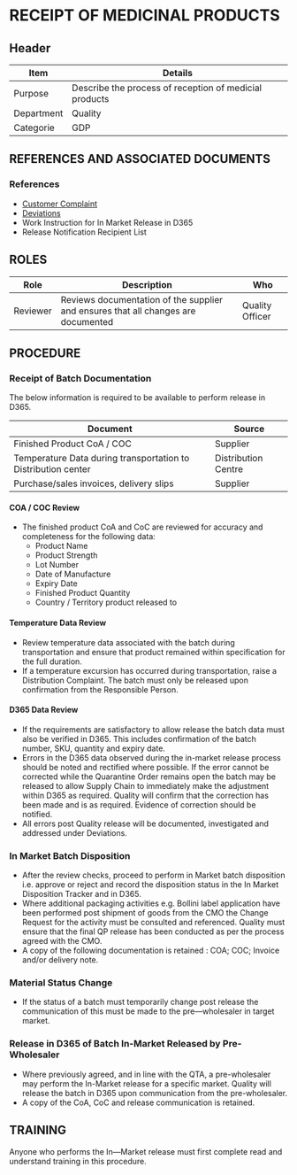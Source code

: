 # RECEIPT OF MEDICINAL PRODUCTS

## Header


|Item          |Details                                                                                                                                                                                                                                                                                            | 
|--------------|-------------------------------------------------------------------------------------------------------------------------------------------------| 
|Purpose       |Describe the process of reception of medicial products                                                                                           |
|Department    |Quality                                                                                                                                                                                                                                                                                            |   
|Categorie     |GDP         

## REFERENCES AND ASSOCIATED DOCUMENTS

### References

* [Customer Complaint][ZIWKI] 
* [Deviations][XCEUG]
* Work Instruction for In Market Release in D365
* Release Notification Recipient List

## ROLES

Role     |   Description    |   Who
------   |   --------       |  ----
Reviewer | Reviews documentation of the supplier and ensures that all changes are documented | Quality Officer

## PROCEDURE

### Receipt of Batch Documentation
The below information is required to be available to perform release in D365.

| Document                                                       | Source              |
| -------------------------------------------------------------- | ------------------- |
| Finished Product CoA / COC                                     | Supplier            |
| Temperature Data during transportation to Distribution center  | Distribution Centre | 
| Purchase/sales invoices, delivery slips                        | Supplier            |

#### COA / COC Review

* The finished product CoA and CoC are reviewed for accuracy and completeness for the following data:
  * Product Name
  * Product Strength
  * Lot Number
  * Date of Manufacture
  * Expiry Date
  * Finished Product Quantity
  * Country / Territory product released to

#### Temperature Data Review
* Review temperature data associated with the batch during transportation and ensure that product remained within specification for the full duration.
* If a temperature excursion has occurred during transportation, raise a Distribution Complaint. The batch must only be released upon confirmation from the Responsible Person.

#### D365 Data Review
* If the requirements are satisfactory to allow release the batch data must also be verified in D365. This includes confirmation of the batch number, SKU, quantity and expiry date.
* Errors in the D365 data observed during the in-market release process should be noted and rectified where possible. If the error cannot be corrected while the Quarantine Order remains open the batch may be released to allow Supply Chain to immediately make the adjustment within D365 as required. Quality will confirm that the correction has been made and is as required. Evidence of correction should be notified.
* All errors post Quality release will be documented, investigated and addressed under Deviations.

### In Market Batch Disposition
* After the review checks, proceed to perform in Market batch disposition i.e. approve or reject and record the disposition status in the In Market Disposition Tracker and in D365.
* Where additional packaging activities e.g. Bollini label application have been performed post shipment of goods from the CMO the Change Request for the activity must be consulted and referenced. Quality must ensure that the final QP release has been conducted as per the process agreed with the CMO.
* A copy of the following documentation is retained : COA; COC; Invoice and/or delivery note.

### Material Status Change
* If the status of a batch must temporarily change post release the communication of this must be made to the pre—wholesaler in target market.

### Release in D365 of Batch ln-Market Released by Pre-Wholesaler 
* Where previously agreed, and in line with the QTA, a pre-wholesaler may perform the In-Market release for a specific market. Quality will release the batch in D365 upon communication from the pre-wholesaler.
* A copy of the CoA, CoC and release communication is retained.

## TRAINING
Anyone who performs the In—Market release must first complete read and understand training in this procedure.

[GMP Guidelines]: https://ec.europa.eu/health/documents/eudralex/vol-4_en]
[GDP Guidelines]: https://eur-lex.europa.eu/LexUriServ/LexUriServ.do?uri=OJ:C:2013:343:0001:0014:EN:PDF
[AMXWS]: /procedures/Procedure_GDP_AMXWS_Management_of_Standard_Operating_Procedures.md
[XIDEX]: /procedures/Procedure_GDP_XIDEX_Responsible_Person.md
[BWRPX]: /procedures/Procedure_GDP_BWRPX_Documentation_Control.md
[XCEUG]: /procedures/Procedure_GDP_XCEUG_Deviations.md
[UYNEF]: /procedures/Procedure_GDP_UYNEF_Change_Control.md
[OZCFN]: /procedures/Procedure_GDP_OZCFN_Management_Review_And_Monitoring.md
[LBHIY]: /procedures/Procedure_GDP_LBHIY_Quality_Risk_Management.md
[ZWJPR]: /procedures/Procedure_GDP_ZWJPR_Training.md
[VQICE]: /procedures/Procedure_GDP_VQICE_Receipt_Of_Medicinal_Products.md
[AGTXC]: /procedures/Procedure_GDP_AGTXC_Establishing_The_Authority_Of_Suppliers_To_Supply_Medicinal_Products.md
[ZIWKI]: /procedures/Procedure_GDP_ZIWKI_Customer_Complaints.md
[VOZWP]: /procedures/Procedure_GDP_VOZWP_Recall_Procedure.md
[HBQIN]: /procedures/Procedure_GDP_HBQIN_Outsourced_Activities.md
[GMQHI]: /procedures/Procedure_GDP_GMQHI_Self_Inspections.md
[VTOMR]: /procedures/Procedure_GDP_VTOMR_Falsified_Medicinal_Products.md
[BMAXZ]: /procedures/Procedure_GDP_BMAXZ_Medicinal_Product_Returns.md
[YUISV]: /procedures/Procedure_GDP_YUISV_CAPA.md
[QEAIC]: /procedures/Document_QEAIC_Glossary.md
[GGNHM]: /procedures/Procedure_GDP_GGNHM_Reporting_of_Adverse_Events.md
